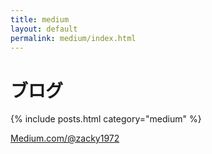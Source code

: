 ```yaml
---
title: medium
layout: default
permalink: medium/index.html
---
```

# ブログ

{% include posts.html category="medium" %}

[Medium.com/@zacky1972](https://medium.com/@zacky1972)
